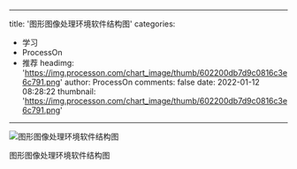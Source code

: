
---
title: '图形图像处理环境软件结构图'
categories: 
 - 学习
 - ProcessOn
 - 推荐
headimg: 'https://img.processon.com/chart_image/thumb/602200db7d9c0816c3e6c791.png'
author: ProcessOn
comments: false
date: 2022-01-12 08:28:22
thumbnail: 'https://img.processon.com/chart_image/thumb/602200db7d9c0816c3e6c791.png'
---

<div>   
<img class="thumb" alt="图形图像处理环境软件结构图" src="https://img.processon.com/chart_image/thumb/602200db7d9c0816c3e6c791.png" referrerpolicy="no-referrer">
<p>图形图像处理环境软件结构图</p>  
</div>
            